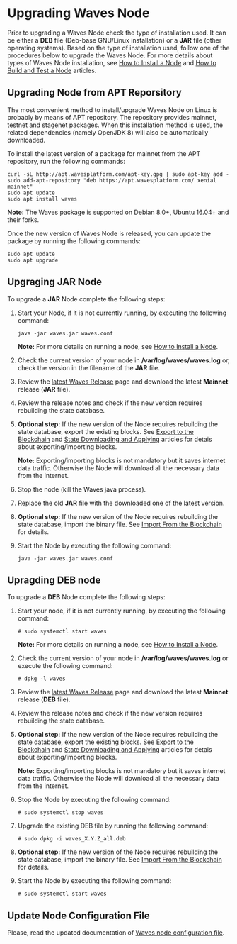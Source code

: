# Upgrading Waves Node

Prior to upgrading a Waves Node check the type of installation used. It can be either a **DEB** file (Deb-base GNU/Linux installation) or a **JAR** file (other operating systems). Based on the type of installation used, follow one of the procedures below to upgrade the Waves Node. For more details about types of Waves Node installation, see [How to Install a Node](/en/waves-node/how-to-install-a-node/how-to-install-a-node.md) and [How to Build and Test a Node](/en/waves-node/how-to-build-and-test-a-node.md) articles.

## Upgrading Node from APT Reporsitory

The most convenient method to install/upgrade Waves Node on Linux is probably by means of APT repository. The repository provides mainnet, testnet and stagenet packages.
When this installation method is used, the related dependencies (namely OpenJDK 8) will also be automatically downloaded.

To install the latest version of a package for mainnet from the APT repository, run the following commands:

```
curl -sL http://apt.wavesplatform.com/apt-key.gpg | sudo apt-key add -
sudo add-apt-repository "deb https://apt.wavesplatform.com/ xenial mainnet"
sudo apt update
sudo apt install waves
```

**Note:** The Waves package is supported on Debian 8.0+, Ubuntu 16.04+ and their forks.

Once the new version of Waves Node is released, you can update the package by running the following commands: 

```
sudo apt update
sudo apt upgrade
```

## Upgraging JAR Node

To upgrade a **JAR** Node complete the following steps:

1. Start your Node, if it is not currently running, by executing the following command:

   ```
   java -jar waves.jar waves.conf
   ```

   **Note:** For more details on running a node, see [How to Install a Node](/en/waves-node/how-to-install-a-node/how-to-install-a-node.md).

2. Check the current version of your node in **/var/log/waves/waves.log** or, check the version in the filename of the **JAR** file.
3. Review the [latest Waves Release](https://github.com/wavesplatform/Waves/releases) page and download the latest **Mainnet** release (**JAR** file).
4. Review the release notes and check if the new version requires rebuilding the state database.
5. **Optional step:** If the new version of the Node requires rebuilding the state database, export the existing blocks.
See [Export to the Blockchain]( /waves-node/options-for-getting-actual-blockchain/export-and-import-from-the-blockchain.md) and [State Downloading and Applying](/en/waves-node/options-for-getting-actual-blockchain/state-downloading-and-applying.md) articles for detais about exporting/importing blocks.

   **Note:** Exporting/importing blocks is not mandatory but it saves internet data traffic. Otherwise the Node will download all the necessary data from the internet.

6. Stop the node (kill the Waves java process).

7. Replace the old **JAR** file with the downloaded one of the latest version.

8. **Optional step:** If the new version of the Node requires rebuilding the state database, import the binary file. See [Import From the Blockchain](/en/waves-node/options-for-getting-actual-blockchain/import-from-the-blockchain.md) for details.
9. Start the Node by executing the following command:

   ```
   java -jar waves.jar waves.conf
   ```

## Upragding DEB node

To upgrade a **DEB** Node complete the following steps:

1. Start your node, if it is not currently running, by executing the following command:

   ```
   # sudo systemctl start waves
   ```

   **Note:** For more details on running a node, see [How to Install a Node](/en/waves-node/how-to-install-a-node/how-to-install-a-node.md).

2. Check the current version of your node in **/var/log/waves/waves.log** or execute the following command:

   ```
   # dpkg -l waves
   ```

3. Review the [latest Waves Release](https://github.com/wavesplatform/Waves/releases) page and download the latest **Mainnet** release (**DEB** file).
4. Review the release notes and check if the new version requires rebuilding the state database.
5. **Optional step:** If the new version of the Node requires rebuilding the state database, export the existing blocks.
See [Export to the Blockchain](/en/waves-node/options-for-getting-actual-blockchain/export-and-import-from-the-blockchain.md) and [State Downloading and Applying](/en/waves-node/options-for-getting-actual-blockchain/state-downloading-and-applying.md) articles for detais about exporting/importing blocks.

   **Note:** Exporting/importing blocks is not mandatory but it saves internet data traffic. Otherwise the Node will download all the necessary data from the internet.
6. Stop the Node by executing the following command:

   ```
   # sudo systemctl stop waves
   ```

7. Upgrade the existing DEB file by running the following command:

   ```
   # sudo dpkg -i waves_X.Y.Z_all.deb
   ```

8. **Optional step:** If the new version of the Node requires rebuilding the state database, import the binary file. See [Import From the Blockchain](/en/waves-node/options-for-getting-actual-blockchain/import-from-the-blockchain.md) for details.
9. Start the Node by executing the following command:

   ```
   # sudo systemctl start waves
   ```

## Update Node Configuration File

Please, read the updated documentation of [Waves node configuration file](/en/waves-node/node-configuration.md).
